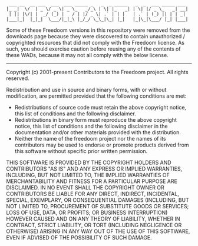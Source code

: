      ___ __  __ ___  ___  ___ _____ _   _  _ _____   _  _  ___ _____ ___
    |_ _|  \/  | _ \/ _ \| _ \_   _/_\ | \| |_   _| | \| |/ _ \_   _| __|
     | || |\/| |  _/ (_) |   / | |/ _ \| .` | | |   | .` | (_) || | | _|
    |___|_|  |_|_|  \___/|_|_\ |_/_/ \_\_|\_| |_|   |_|\_|\___/ |_| |___|

Some of these Freedoom versions in this repository were removed from the
downloads page because they were discovered to contain unauthorized /
copyrighted resources that did not comply with the Freedoom license. As such,
you should exercise caution before reusing any of the contents of these WADs,
because it may not all comply with the below license.

----

Copyright (c) 2001-present Contributors to the Freedoom project.
All rights reserved.

Redistribution and use in source and binary forms, with or without
modification, are permitted provided that the following conditions
are met:

* Redistributions of source code must retain the above copyright
  notice, this list of conditions and the following disclaimer.
* Redistributions in binary form must reproduce the above copyright
  notice, this list of conditions and the following disclaimer
  in the documentation and/or other materials provided with the
  distribution.
* Neither the name of the freedoom project nor the names of its
  contributors may be used to endorse or promote products derived
  from this software without specific prior written permission.

THIS SOFTWARE IS PROVIDED BY THE COPYRIGHT HOLDERS AND CONTRIBUTORS
"AS IS" AND ANY EXPRESS OR IMPLIED WARRANTIES, INCLUDING, BUT NOT
LIMITED TO, THE IMPLIED WARRANTIES OF MERCHANTABILITY AND FITNESS
FOR A PARTICULAR PURPOSE ARE DISCLAIMED. IN NO EVENT SHALL THE
COPYRIGHT OWNER OR CONTRIBUTORS BE LIABLE FOR ANY DIRECT, INDIRECT,
INCIDENTAL, SPECIAL, EXEMPLARY, OR CONSEQUENTIAL DAMAGES (INCLUDING,
BUT NOT LIMITED TO, PROCUREMENT OF SUBSTITUTE GOODS OR SERVICES;
LOSS OF USE, DATA, OR PROFITS; OR BUSINESS INTERRUPTION) HOWEVER
CAUSED AND ON ANY THEORY OF LIABILITY, WHETHER IN CONTRACT, STRICT
LIABILITY, OR TORT (INCLUDING NEGLIGENCE OR OTHERWISE) ARISING IN
ANY WAY OUT OF THE USE OF THIS SOFTWARE, EVEN IF ADVISED OF THE
POSSIBILITY OF SUCH DAMAGE.

